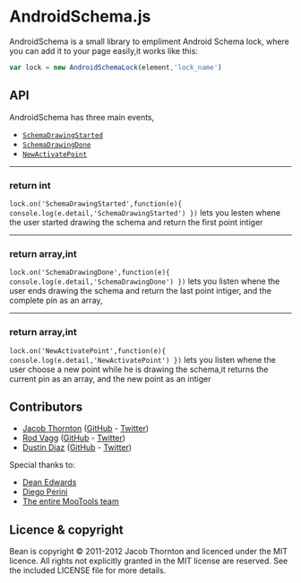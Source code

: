 # AndroidSchema.js
AndroidSchema is a small library to empliment Android Schema lock, where you can add it to your page easily,it works like this:

```js
var lock = new AndroidSchemaLock(element,'lock_name')
```


## API

AndroidSchema has three main events,

  * <a href="#SchemaDrawingStarted"><code>SchemaDrawingStarted</code></a>
  * <a href="#SchemaDrawingDone"><code>SchemaDrawingDone</code></a>
  * <a href="#NewActivatePoint"><code>NewActivatePoint</code></a>


--------------------------------------------------------
<a name="SchemaDrawingStarted"></a>
### return int
<code>lock.on('SchemaDrawingStarted',function(e){
        console.log(e.detail,'SchemaDrawingStarted')
    })</code> lets you lesten whene the user started drawing the schema and return the first point intiger

------------------------------------------------
<a name="SchemaDrawingDone"></a>
### return array,int
<code>lock.on('SchemaDrawingDone',function(e){
        console.log(e.detail,'SchemaDrawingDone')
    })</code> lets you listen whene the user ends drawing the schema and return the last point intiger, and the complete pin as an array,


--------------------------------------------------------
<a name="NewActivatePoint"></a>
### return array,int
<code>lock.on('NewActivatePoint',function(e){
        console.log(e.detail,'NewActivatePoint')
    })</code> lets you listen whene the user choose a new point while he is drawing the schema,it returns the current pin as an array, and the new point as an intiger



## Contributors

  * [Jacob Thornton](https://github.com/fat/bean/commits/master?author=fat) ([GitHub](https://github.com/fat) - [Twitter](https://twitter.com/fat))
  * [Rod Vagg](https://github.com/fat/bean/commits/master?author=rvagg) ([GitHub](https://github.com/rvagg) - [Twitter](https://twitter.com/rvagg))
  * [Dustin Diaz](https://github.com/fat/bean/commits/master?author=ded) ([GitHub](https://github.com/ded) - [Twitter](https://twitter.com/ded))

Special thanks to:

 * [Dean Edwards](http://dean.edwards.name/)
 * [Diego Perini](https://github.com/dperini/nwevents)
 * [The entire MooTools team](https://github.com/mootools/mootools-core)

## Licence & copyright

Bean is copyright &copy; 2011-2012 Jacob Thornton and licenced under the MIT licence. All rights not explicitly granted in the MIT license are reserved. See the included LICENSE file for more details.